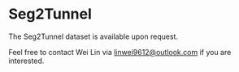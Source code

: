 # Seg2Tunnel

The Seg2Tunnel dataset is available upon request.

Feel free to contact Wei Lin via linwei9612@outlook.com if you are interested.

